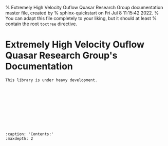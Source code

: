 % Extremely High Velocity Ouflow Quasar Research Group documentation master file, created by
% sphinx-quickstart on Fri Jul  8 11:15:42 2022.
% You can adapt this file completely to your liking, but it should at least
% contain the root `toctree` directive.

# Extremely High Velocity Ouflow Quasar Research Group's Documentation

```{warning}
This library is under heavy development.
```

```{include} ../../README.md
```

```{include} ../../NORMALIZATION/README.md
```

```{include} ../../ABSORPTION/README.md
```

```{include} ../../DR16Q_EHVO/README.md
```

```{include} ../../DATA/README.md
```

```{include} ../../CROSS_CORRELATION/README.md
```

```{include} ../../REDSHIFT/README.md
```

```{include} ../../VARIABILITY/README.md
```

```{include} ../../PRESENTATION_PLOTS/README.md
```

```{include} ../../DR9Q_EHVO/README.md
```

```{toctree}
:caption: 'Contents:'
:maxdepth: 2
```

